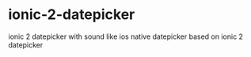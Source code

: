 # ionic-2-datepicker
ionic 2 datepicker with sound like ios native datepicker based on ionic 2 datepicker
